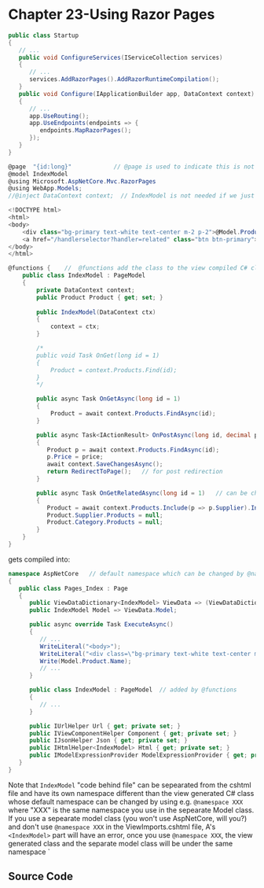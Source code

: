 Chapter 23-Using Razor Pages
=================================

```C#
public class Startup
{
   // ...
   public void ConfigureServices(IServiceCollection services)
   {
      // ...
      services.AddRazorPages().AddRazorRuntimeCompilation();
   }
   public void Configure(IApplicationBuilder app, DataContext context)
   {
      // ...
      app.UseRouting();
      app.UseEndpoints(endpoints => {
         endpoints.MapRazorPages();
      });
   }
}
```

```C#
@page  "{id:long}"            // @page is used to indicate this is not a Controller related view file
@model IndexModel
@using Microsoft.AspNetCore.Mvc.RazorPages
@using WebApp.Models;
//@inject DataContext context;  // IndexModel is not needed if we just want to inject sth and use it

<!DOCTYPE html>
<html>
<body>
    <div class="bg-primary text-white text-center m-2 p-2">@Model.Product.Name</div>
    <a href="/handlerselector?handler=related" class="btn btn-primary">Related</a>
</body>
</html>

@functions {    //  @functions add the class to the view compiled C# class                           
    public class IndexModel : PageModel
    {
        private DataContext context;
        public Product Product { get; set; }
        
        public IndexModel(DataContext ctx)
        {
            context = ctx;
        }

        /*
        public void Task OnGet(long id = 1)
        {
            Product = context.Products.Find(id);
        }
        */

        public async Task OnGetAsync(long id = 1)
        {
            Product = await context.Products.FindAsync(id);
        }

        public async Task<IActionResult> OnPostAsync(long id, decimal price)
        {
           Product p = await context.Products.FindAsync(id);
           p.Price = price;
           await context.SaveChangesAsync();
           return RedirectToPage();   // for post redirection
        }

        public async Task OnGetRelatedAsync(long id = 1)   // can be chosed by "handler" route value
        {
           Product = await context.Products.Include(p => p.Supplier).Include(p => p.Category).FirstOrDefaultAsync(p => p.ProductId == id);
           Product.Supplier.Products = null;
           Product.Category.Products = null;
        }
    }
}
```

gets compiled into:

```C#
namespace AspNetCore   // default namespace which can be changed by @namespace
{
   public class Pages_Index : Page
   {
      public ViewDataDictionary<IndexModel> ViewData => (ViewDataDictionary<IndexModel>)PageContext?.ViewData;  // <------ A 
      public IndexModel Model => ViewData.Model;

      public async override Task ExecuteAsync()
      {
         // ...
         WriteLiteral("<body>");
         WriteLiteral("<div class=\"bg-primary text-white text-center m-2 p-2\">")
         Write(Model.Product.Name);
         // ...
      }

      public class IndexModel : PageModel  // added by @functions
      {
         // ...
      }

      public IUrlHelper Url { get; private set; }
      public IViewComponentHelper Component { get; private set; }
      public IJsonHelper Json { get; private set; }
      public IHtmlHelper<IndexModel> Html { get; private set; }
      public IModelExpressionProvider ModelExpressionProvider { get; private set; }
   }
}
```

Note that `IndexModel` "code behind file" can be sepearated from the cshtml file and have its own namespace different than the view generated C# class whose default namespace can be changed by using e.g. `@namespace XXX` where "XXX" is the same namespace you use in the sepearate Model class. If you use a sepearate model class (you won't use AspNetCore, will you?) and don't use `@namespace XXX` in the ViewImports.cshtml file, A's `<IndexModel>` part will have an error, once you use `@namespace XXX`, the view generated class and the separate model class will be under the same namespace
`

## Source Code

```C#

```


<style type="text/css">
.markdown-body {
  max-width: 1800px;
  margin-left: auto;
  margin-right: auto;
}
</style>

<link rel="stylesheet" href="./zCSS/bootstrap.min.css">
<script src="./zCSS/jquery-3.3.1.slim.min.js"></script>
<script src="./zCSS/popper.min.js"></script>
<script src="./zCSS/bootstrap.min.js"></script>